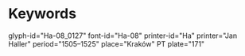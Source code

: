 # Keywords
glyph-id="Ha-08_0127"
font-id="Ha-08"
printer-id="Ha"
printer="Jan Haller"
period="1505–1525"
place="Kraków"
PT plate="171"
